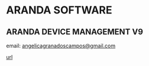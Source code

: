 # ARANDA SOFTWARE 

## ARANDA DEVICE MANAGEMENT V9

email: angelicagranadoscampos@gmail.com


[url](https://angelicamariagranados-cyber.github.io/Pruebas)



